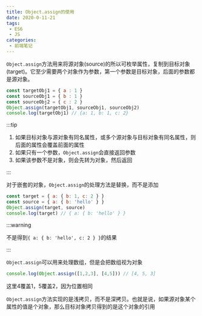 ```yaml
---
title: Object.assign的使用
date: 2020-0-11-21
tags:
 - ES6
 - JS
categories:
 - 前端笔记 
---
```


`Object.assign`方法用来将源对象(source)的所以可枚举属性，复制到目标对象(target)。它至少需要两个对象作为参数，第一个参数是目标对象，后面的参数都是源对象。

```js
const targetObj1 = { a : 1 }
const sourceObj1 = { b : 1 }
const sourceObj2 = { c : 2 }
Object.assign(targetObj1, sourceObj1, sourceObj2)
console.log(targetObj1) // {a: 1, b: 1, c: 2}
```

:::tip

1. 如果目标对象与源对象有同名属性，或多个源对象与目标对象有同名属性，则后面的属性会覆盖前面的属性
2. 如果只有一个参数，`Object.assign`会直接返回参数
3. 如果该参数不是对象，则会先转为对象，然后返回

:::

对于嵌套的对象，`Object.assign`的处理方法是替换，而不是添加

```js
const target = { a: { b: 1, c: 2 } }
const source = { a: { b: 'hello' } }
Object.assign(target, source)
console.log(target) // { a: { b: 'hello' } }
```

:::warning

不是得到`{ a: { b: 'hello', c: 2 } }`的结果

:::

`Object.assign`可以用来处理数组，但是会把数组视为对象

```js
console.log(Object.assign([1,2,3], [4,5])) // [4, 5, 3]
```

这里4覆盖1，5覆盖2，因为位置相同

`Object.assign`方法实现的是浅拷贝，而不是深拷贝。也就是说，如果源对象某个属性的值是个对象，那么目标对象拷贝得到的是这个对象的引用
